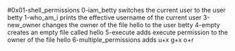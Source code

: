 #0x01-shell_permissions
0-iam_betty switches the current user to the user betty
1-who_am_i  prints the effective username of the current user
3-new_owner changes the owner of the file hello to the user betty
4-empty creates an empty file called hello
5-execute adds execute permission to the owner of the file hello
6-multiple_permissions adds u+x g+x o+r
